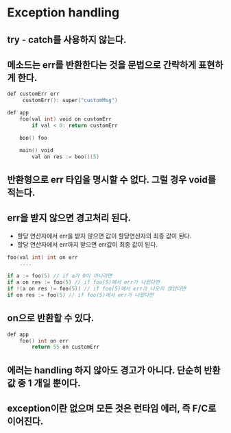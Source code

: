 # Exception handling

## try - catch를 사용하지 않는다.

## 메소드는 err를 반환한다는 것을 문법으로 간략하게 표현하게 한다.

```go
def customErr err
     customErr(): super("customMsg")

def app
    foo(val int) void on customErr
        if val < 0: return customErr

    boo() foo

    main() void
        val on res := boo()(5)
```

## 반환형으로 err 타입을 명시할 수 없다. 그럴 경우 void를 적는다.

## err을 받지 않으면 경고처리 된다.

* 할당 연산자에서 err을 받지 않으면 값이 할당연산자의 최종 값이 된다.
* 할당 연산자에서 err까지 받으면 err값이 최종 값이 된다.

```go
foo(val int) int on err
    ....

if a := foo(5) // if a가 0이 아니라면
if a on res := foo(5) // if foo(5)에서 err가 나왔다면
if !(a on res != foo(5)) // if foo(5)에서 err가 나오지 않았다면
if on res := foo(5) // if foo(5)에서 err가 나왔다면
```

## on으로 반환할 수 있다.

```go
def app
    foo() int on err
        return 55 on customErr
```

## 에러는 handling 하지 않아도 경고가 아니다. 단순히 반환값 중 1 개일 뿐이다.

## exception이란 없으며 모든 것은 런타임 에러, 즉 F/C로 이어진다.
